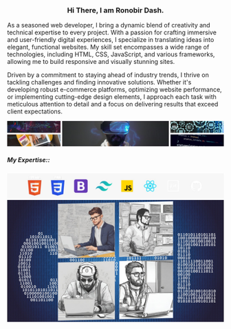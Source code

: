 <h3 align="center">Hi There, I am Ronobir Dash.</h3>
<p>
As a seasoned web developer, I bring a dynamic blend of creativity and technical expertise to every project. With a passion for crafting immersive and user-friendly digital experiences, I specialize in translating ideas into elegant, functional websites. My skill set encompasses a wide range of technologies, including HTML, CSS, JavaScript, and various frameworks, allowing me to build responsive and visually stunning sites.

Driven by a commitment to staying ahead of industry trends, I thrive on tackling challenges and finding innovative solutions. Whether it's developing robust e-commerce platforms, optimizing website performance, or implementing cutting-edge design elements, I approach each task with meticulous attention to detail and a focus on delivering results that exceed client expectations.</p>
  <img src="./images/port.jpg" alt="">
  <h5>My Expertise::</h5>
<img src="./images/logo.jpg" alt="">
   <img src="./images/big.jpg" alt="">
   